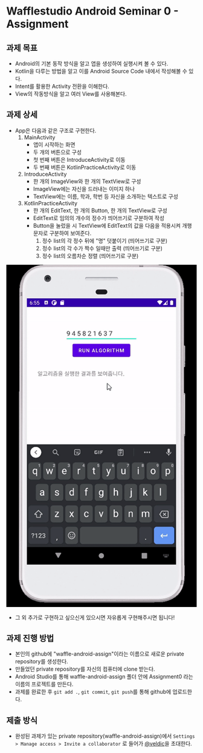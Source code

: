 # Wafflestudio Android Seminar 0 - Assignment

## 과제 목표
- Android의 기본 동작 방식을 알고 앱을 생성하여 실행시켜 볼 수 있다. 
- Kotlin을 다루는 방법을 알고 이를 Android Source Code 내에서 작성해볼 수 있다.
- Intent를 활용한 Activity 전환을 이해한다.
- View의 작동방식을 알고 여러 View를 사용해본다.

## 과제 상세
- App은 다음과 같은 구조로 구현한다.
    1. MainActivity
        - 앱이 시작하는 화면
        - 두 개의 버튼으로 구성
        - 첫 번째 버튼은 IntroduceActivity로 이동
        - 두 번째 버튼은 KotlinPracticeActivity로 이동
    2. IntroduceActivity
        - 한 개의 ImageView와 한 개의 TextView로 구성
        - ImageView에는 자신을 드러내는 이미지 하나
        - TextView에는 이름, 학과, 학번 등 자신을 소개하는 텍스트로 구성
    3. KotlinPracticeActivity
        - 한 개의 EditText, 한 개의 Button, 한 개의 TextView로 구성
        - EditText로 임의의 개수의 정수가 띄어쓰기로 구분하여 작성
        - Button을 눌렀을 시 TextView에 EditText의 값을 다음을 적용시켜 개행문자로 구분하여 보여준다.
            1. 정수 list의 각 정수 뒤에 "명" 덧붙이기 (띄어쓰기로 구분)
            2. 정수 list의 각 수가 짝수 일때만 출력 (띄어쓰기로 구분)
            3. 정수 list의 오름차순 정렬 (띄어쓰기로 구분)
            
![example](example.gif)

- 그 외 추가로 구현하고 싶으신게 있으시면 자유롭게 구현해주시면 됩니다!

## 과제 진행 방법
- 본인의 github에 "waffle-android-assign"이라는 이름으로 새로운 private repository를 생성한다.
- 만들었던 private repository를 자신의 컴퓨터에 clone 받는다.
- Android Studio를 통해 waffle-android-assign 폴더 안에 Assignment0 라는 이름의 프로젝트를 만든다.
- 과제를 완료한 후 `git add .`, `git commit`, `git push`를 통해 github에 업로드한다.

## 제출 방식
- 완성된 과제가 있는 private repository(waffle-android-assign)에서 `Settings > Manage access > Invite a collaborator` 로 들어가 [@veldic](https://github.com/veldic)을 초대한다.
